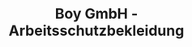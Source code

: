 ---
title: "Boy GmbH - Arbeitsschutzbekleidung"
url: /kranichfeld/boy-gmbh-arbeitsschutzbekleidung/
shop: Kleidung
---